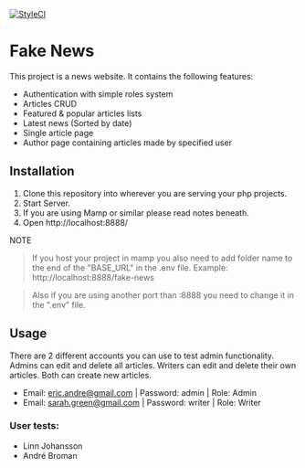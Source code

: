 [![StyleCI](https://github.styleci.io/repos/153415742/shield?branch=master)](https://github.styleci.io/repos/153415742)

# Fake News

This project is a news website.
It contains the following features:

- Authentication with simple roles system
- Articles CRUD
- Featured & popular articles lists
- Latest news (Sorted by date)
- Single article page
- Author page containing articles made by specified user

## Installation

1. Clone this repository into wherever you are serving your php projects.
2. Start Server.
3. If you are using Mamp or similar please read notes beneath.
4. Open http://localhost:8888/

NOTE

> If you host your project in mamp you also need to add folder name to the end of the "BASE_URL" in the .env file. Example: http://localhost:8888/fake-news

> Also if you are using another port than :8888 you need to change it in the ".env" file.

## Usage

There are 2 different accounts you can use to test admin functionality.
Admins can edit and delete all articles. Writers can edit and delete their own articles.
Both can create new articles.

- Email: eric.andre@gmail.com | Password: admin | Role: Admin
- Email: sarah.green@gmail.com | Password: writer | Role: Writer

### User tests:

- Linn Johansson
- André Broman

